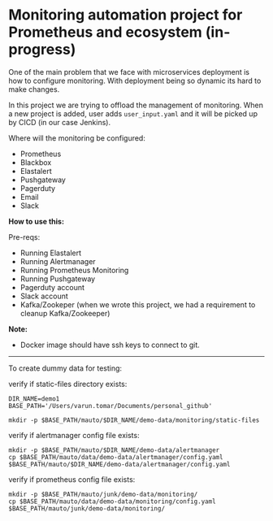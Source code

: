 # Monitoring automation project for Prometheus and ecosystem (in-progress)

One of the main problem that we face with microservices deployment is how to configure monitoring.
With deployment being so dynamic its hard to make changes.

In this project we are trying to offload the management of monitoring. When a new project is added, 
user adds `user_input.yaml` and it will be picked up by CICD (in our case Jenkins).

Where will the monitoring be configured:

- Prometheus
- Blackbox
- Elastalert
- Pushgateway
- Pagerduty
- Email
- Slack


**How to use this:**

Pre-reqs:

 - Running Elastalert
 - Running Alertmanager
 - Running Prometheus Monitoring
 - Running Pushgateway
 - Pagerduty account
 - Slack account
 - Kafka/Zookeper (when we wrote this project, we had a requirement to cleanup Kafka/Zookeeper)
    
**Note:**
  
  - Docker image should have ssh keys to connect to git.

***

To create dummy data for testing:

verify if static-files directory exists:

```
DIR_NAME=demo1
BASE_PATH='/Users/varun.tomar/Documents/personal_github'

mkdir -p $BASE_PATH/mauto/$DIR_NAME/demo-data/monitoring/static-files
```

verify if alertmanager config file exists:

```
mkdir -p $BASE_PATH/mauto/$DIR_NAME/demo-data/alertmanager
cp $BASE_PATH/mauto/data/demo-data/alertmanager/config.yaml $BASE_PATH/mauto/$DIR_NAME/demo-data/alertmanager/config.yaml
```

verify if prometheus config file exists:

```
mkdir -p $BASE_PATH/mauto/junk/demo-data/monitoring/
cp $BASE_PATH/mauto/data/demo-data/monitoring/config.yaml $BASE_PATH/mauto/junk/demo-data/monitoring/
```